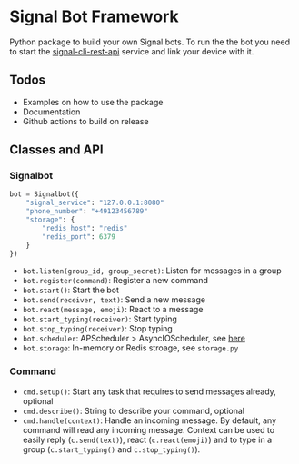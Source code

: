 # Signal Bot Framework

Python package to build your own Signal bots. To run the the bot you need to start the [signal-cli-rest-api](https://github.com/bbernhard/signal-cli-rest-api) service and link your device with it.

## Todos

- Examples on how to use the package
- Documentation
- Github actions to build on release

## Classes and API

### Signalbot

```python
bot = Signalbot({
    "signal_service": "127.0.0.1:8080"
    "phone_number": "+49123456789"
    "storage": {
        "redis_host": "redis"
        "redis_port": 6379
    }
})
```

- `bot.listen(group_id, group_secret)`: Listen for messages in a group
- `bot.register(command)`: Register a new command
- `bot.start()`: Start the bot
- `bot.send(receiver, text)`: Send a new message
- `bot.react(message, emoji)`: React to a message
- `bot.start_typing(receiver)`: Start typing
- `bot.stop_typing(receiver)`: Stop typing
- `bot.scheduler`: APScheduler > AsyncIOScheduler, see [here](https://apscheduler.readthedocs.io/en/3.x/modules/schedulers/asyncio.html?highlight=AsyncIOScheduler#apscheduler.schedulers.asyncio.AsyncIOScheduler)
- `bot.storage`: In-memory or Redis stroage, see `storage.py`

### Command

- `cmd.setup()`: Start any task that requires to send messages already, optional
- `cmd.describe()`: String to describe your command, optional
- `cmd.handle(context)`: Handle an incoming message. By default, any command will read any incoming message. Context can be used to easily reply (`c.send(text)`), react (`c.react(emoji)`) and to type in a group (`c.start_typing()` and `c.stop_typing()`).